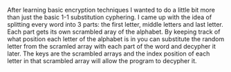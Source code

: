 After learning basic encryption techniques I wanted to do a little bit more than just the basic 1-1 substitution cyphering.
I came up with the idea of splitting every word into 3 parts: the first letter, middle letters and last letter.
Each part gets its own scrambled aray of the alphabet.
By keeping track of what position each letter of the alphabet is in you can substitute the random letter from the scramled array with each part of the word and decypher it later. 
The keys are the scrambled arrays and the index position of each letter in that scrambled array will allow the program to decypher it.
